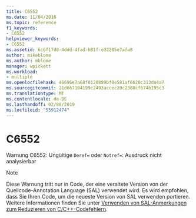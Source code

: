 ```yaml
---
title: C6552
ms.date: 11/04/2016
ms.topic: reference
f1_keywords:
- C6552
helpviewer_keywords:
- C6552
ms.assetid: 6c6f17d8-4ddd-4fad-b81f-e32285e7afa8
author: mikeblome
ms.author: mblome
manager: wpickett
ms.workload:
- multiple
ms.openlocfilehash: 46696e7a68f0120889bf0e581af6620c313da4a7
ms.sourcegitcommit: 21d667104199c2493accec20c2388cf674b195c3
ms.translationtype: MT
ms.contentlocale: de-DE
ms.lasthandoff: 02/08/2019
ms.locfileid: "55912474"
---
```

# <a name="c6552"></a>C6552
Warnung C6552: Ungültige `Deref=` oder `Notref=`: Ausdruck nicht analysierbar

> [!NOTE]
>  Diese Warnung tritt nur in Code, der eine veraltete Version von der Quellcode-Annotation Language (SAL) verwendet wird. Es wird empfohlen, dass Sie Ihren Code, um die neueste Version von SAL verwenden portieren. Weitere Informationen finden Sie unter [Verwenden von SAL-Anmerkungen zum Reduzieren von C/C++-Codefehlern](../code-quality/using-sal-annotations-to-reduce-c-cpp-code-defects.md).